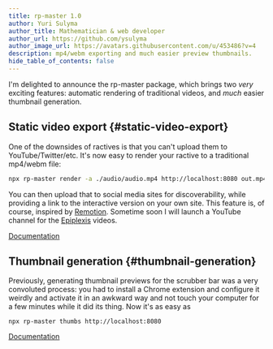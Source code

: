 ```yaml
---
title: rp-master 1.0
author: Yuri Sulyma
author_title: Mathematician & web developer
author_url: https://github.com/ysulyma
author_image_url: https://avatars.githubusercontent.com/u/453486?v=4
description: mp4/webm exporting and much easier preview thumbnails.
hide_table_of_contents: false
---
```


I'm delighted to announce the rp-master package, which brings two *very* exciting features: automatic rendering of traditional videos, and *much* easier thumbnail generation.

<!-- truncate -->

## Static video export {#static-video-export}

One of the downsides of ractives is that you can't upload them to YouTube/Twitter/etc. It's now easy to render your ractive to a traditional mp4/webm file:

```bash
npx rp-master render -a ./audio/audio.mp4 http://localhost:8080 out.mp4
```

You can then upload that to social media sites for discoverability, while providing a link to the interactive version on your own site. This feature is, of course, inspired by [Remotion](https://www.remotion.dev). Sometime soon I will launch a YouTube channel for the [Epiplexis](https://epiplexis.xyz) videos.

[Documentation](/docs/rp-master/render)

## Thumbnail generation {#thumbnail-generation}

Previously, generating thumbnail previews for the scrubber bar was a very convoluted process: you had to install a Chrome extension and configure it weirdly and activate it in an awkward way and not touch your computer for a few minutes while it did its thing. Now it's as easy as

```
npx rp-master thumbs http://localhost:8080
```

[Documentation](/docs/rp-master/thumbs)
